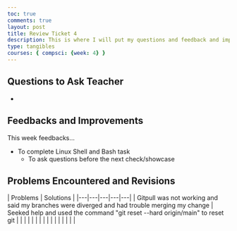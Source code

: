 ```yaml
---
toc: true
comments: true
layout: post
title: Review Ticket 4
description: This is where I will put my questions and feedback and improvements.
type: tangibles
courses: { compsci: {week: 4} }
---
```


## Questions to Ask Teacher
- 

## Feedbacks and Improvements
This week feedbacks...
- To complete Linux Shell and Bash task
    - To ask questions before the next check/showcase

## Problems Encountered and Revisions

| Problems  | Solutions  |
|---|---|---|---|---|
| Gitpull was not working and said my branches were diverged and had trouble merging my change  | Seeked help and used the command "git reset --hard origin/main" to reset git  |   |   |   |
|   |   |   |   |   |
|   |   |   |   |   |